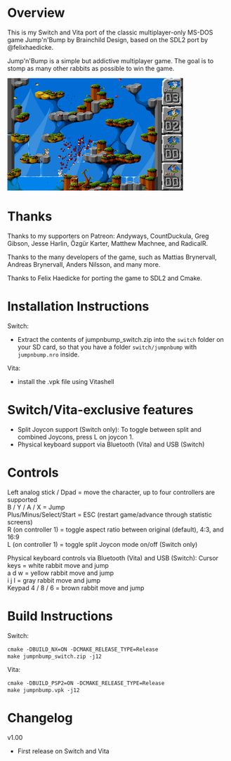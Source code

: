 Overview
=====
This is my Switch and Vita port of the classic multiplayer-only MS-DOS game Jump'n'Bump by Brainchild Design, based on the SDL2 port by @felixhaedicke.

Jump'n'Bump is a simple but addictive multiplayer game. The goal is to stomp as many other rabbits as possible to win the game.

![](screenshots/jumpnbump_shot_1.png)

Thanks
======
Thanks to my supporters on Patreon: Andyways, CountDuckula, Greg Gibson, Jesse Harlin, Özgür Karter, Matthew Machnee, and RadicalR.

Thanks to the many developers of the game, such as Mattias Brynervall, Andreas Brynervall, Anders Nilsson, and many more.

Thanks to Felix Haedicke for porting the game to SDL2 and Cmake.

Installation Instructions
=====
Switch:
- Extract the contents of jumpnbump_switch.zip into the `switch` folder on your SD card, so that you have a folder `switch/jumpnbump` with `jumpnbump.nro` inside.

Vita:
- install the .vpk file using Vitashell

Switch/Vita-exclusive features
=====
- Split Joycon support (Switch only): To toggle between split and combined Joycons, press L on joycon 1.
- Physical keyboard support via Bluetooth (Vita) and USB (Switch)

Controls
=====
Left analog stick / Dpad = move the character, up to four controllers are supported  
B / Y / A / X = Jump  
Plus/Minus/Select/Start = ESC (restart game/advance through statistic screens)  
R (on controller 1) = toggle aspect ratio between original (default), 4:3, and 16:9  
L (on controller 1) = toggle split Joycon mode on/off (Switch only)  

Physical keyboard controls via Bluetooth (Vita) and USB (Switch):
Cursor keys = white rabbit move and jump  
a d w = yellow rabbit move and jump  
i j l = gray rabbit move and jump  
Keypad 4 / 8 / 6 = brown rabbit move and jump  

Build Instructions
=====
Switch:
````
cmake -DBUILD_NX=ON -DCMAKE_RELEASE_TYPE=Release
make jumpnbump_switch.zip -j12
````

Vita:
````
cmake -DBUILD_PSP2=ON -DCMAKE_RELEASE_TYPE=Release
make jumpnbump.vpk -j12
````

Changelog
=====
v1.00

- First release on Switch and Vita